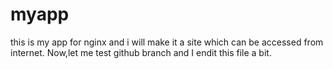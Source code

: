 # myapp
this is my app for nginx and i will make it a site which can be accessed from internet.
Now,let me test github branch and I endit this file a bit.

